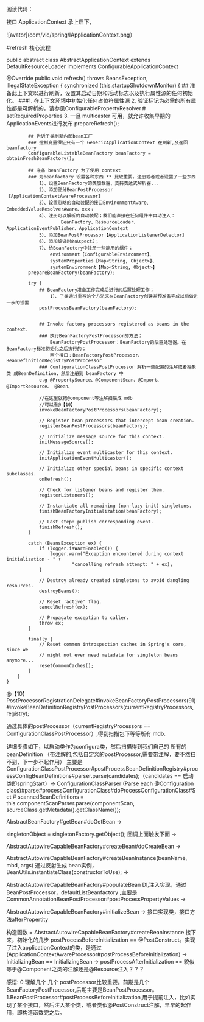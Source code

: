 阅读代码：

接口 ApplicationContext 承上启下，

![avator](com/vic/spring/IApplicationContext.png）


#refresh 核心流程

public abstract class AbstractApplicationContext extends DefaultResourceLoader implements ConfigurableApplicationContext

@Override
	public void refresh() throws BeansException, IllegalStateException {
		synchronized (this.startupShutdownMonitor) {
            ## 准备此上下文以进行刷新，设置其启动日期和活动标志以及执行属性源的任何初始化。
            ###1. 在上下文环境中初始化任何占位符属性源
               2. 验证标记为必需的所有属性都是可解析的，请参见ConfigurablePropertyResolver＃setRequiredProperties
               3. 一旦 multicaster 可用，就允许收集早期的ApplicationEvents进行发布
			prepareRefresh();

            ## 告诉子类刷新内部bean工厂
			### 控制变量保证只有一个 GenericApplicationContext 在刷新,及返回 beanfactory
			ConfigurableListableBeanFactory beanFactory = obtainFreshBeanFactory();
            
            ## 准备 beanFactory 为了使用 context  
			### 为beanfactory 设置各种东西 ** 比较重要，注册或者或者设置了一些东西
			    1）、设置BeanFactory的类加载器、支持表达式解析器...
            	2）、添加部分BeanPostProcessor【ApplicationContextAwareProcessor】
            	3）、设置忽略的自动装配的接口EnvironmentAware、EmbeddedValueResolverAware、xxx；
            	4）、注册可以解析的自动装配；我们能直接在任何组件中自动注入：
            			BeanFactory、ResourceLoader、ApplicationEventPublisher、ApplicationContext
            	5）、添加BeanPostProcessor【ApplicationListenerDetector】
            	6）、添加编译时的AspectJ；
            	7）、给BeanFactory中注册一些能用的组件；
            		environment【ConfigurableEnvironment】、
            		systemProperties【Map<String, Object>】、
            		systemEnvironment【Map<String, Object>】
			prepareBeanFactory(beanFactory);

			try {
				## BeanFactory准备工作完成后进行的后置处理工作；
                	1）、子类通过重写这个方法来在BeanFactory创建并预准备完成以后做进一步的设置
				postProcessBeanFactory(beanFactory);
				

				## Invoke factory processors registered as beans in the context.
				### 执行BeanFactoryPostProcessor的方法；
                	BeanFactoryPostProcessor：BeanFactory的后置处理器。在BeanFactory标准初始化之后执行的；
                	两个接口：BeanFactoryPostProcessor、BeanDefinitionRegistryPostProcessor
                ### ConfigurationClassPostProcessor 解析一些配置的注解或者抽象类 成BeanDefinition，然后注册到 beanFactory 中
                e.g @PropertySource、@ComponentScan、@Import、@ImportResource、 @Bean、

                //在这里就把@component等注解扫描成 mdb
                //可以看@【10】
				invokeBeanFactoryPostProcessors(beanFactory);

				// Register bean processors that intercept bean creation.
				registerBeanPostProcessors(beanFactory);

				// Initialize message source for this context.
				initMessageSource();

				// Initialize event multicaster for this context.
				initApplicationEventMulticaster();

				// Initialize other special beans in specific context subclasses.
				onRefresh();

				// Check for listener beans and register them.
				registerListeners();

				// Instantiate all remaining (non-lazy-init) singletons.
				finishBeanFactoryInitialization(beanFactory);

				// Last step: publish corresponding event.
				finishRefresh();
			}

			catch (BeansException ex) {
				if (logger.isWarnEnabled()) {
					logger.warn("Exception encountered during context initialization - " +
							"cancelling refresh attempt: " + ex);
				}

				// Destroy already created singletons to avoid dangling resources.
				destroyBeans();

				// Reset 'active' flag.
				cancelRefresh(ex);

				// Propagate exception to caller.
				throw ex;
			}

			finally {
				// Reset common introspection caches in Spring's core, since we
				// might not ever need metadata for singleton beans anymore...
				resetCommonCaches();
			}
		}
	}




@【10】
PostProcessorRegistrationDelegate#invokeBeanFactoryPostProcessors(91)#invokeBeanDefinitionRegistryPostProcessors(currentRegistryProcessors, registry);

通过具体的postProcessor（currentRegistryProcessors == ConfigurationClassPostProcessor）,得到扫描包下等等所有 mdb.

详细步骤如下，以启动类作为configura类，然后扫描得到我们自己的 所有的 beanDefinition （带注解的,包括自定义的postProcessor,需要带注解，要不然扫不到，下一步不起作用）
主要是 ConfigurationClassPostProcessor#postProcessBeanDefinitionRegistry#processConfigBeanDefinitions#parser.parse(candidates);（candidates == 启动类即springStart）->
 ConfigurationClassParser (Parse each @Configuration class)#parse#processConfigurationClass#doProcessConfigurationClass#Set<BeanDefinitionHolder> # scannedBeanDefinitions =  this.componentScanParser.parse(componentScan, sourceClass.getMetadata().getClassName());




AbstractBeanFactory#getBean#doGetBean ->

singletonObject = singletonFactory.getObject(); 回调上面触发下面 ->

AbstractAutowireCapableBeanFactory#createBean#doCreateBean ->

AbstractAutowireCapableBeanFactory#createBeanInstance(beanName, mbd, args) 通过反射生成 bean实例，BeanUtils.instantiateClass(constructorToUse); ->

AbstractAutowireCapableBeanFactory#populateBean  DI,注入实现，通过BeanPostProcessor，defaultListBeanfactory ,主要是 CommonAnnotationBeanPostProcessor#postProcessPropertyValues  ->

AbstractAutowireCapableBeanFactory#initializeBean -> 接口实现类，接口方法afterPropertity

构造函数 = AbstractAutowireCapableBeanFactory#createBeanInstance
接下来，初始化的几步 postProcessBeforeInitialization == @PostConstruct。实现了注入applicationContext的类，是通过(ApplicationContextAwareProcessor#postProcessBeforeInitialization)
-> InitializingBean == InitializingBean
-> postProcessAfterInitialization == 貌似等于@Component之类的注解还是@Resource注入？？？

感悟:
0.理解几个 几个 postProcessor比较重要。前期是几个 BeanFactoryPostProcessor,后期主要是BeanPostProcessor。
1.BeanPostProcessor#postProcessBeforeInitialization,用于提前注入，比如实现了某个接口，然后注入某个类，或者类似@PostConstruct注解，早早的起作用，即构造函数完之后。







